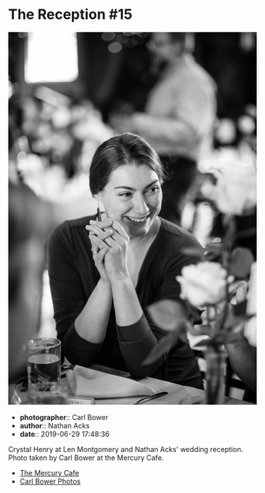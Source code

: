 # The Reception #15

![Crystal Henry at Len Montgomery and Nathan Acks' wedding reception](assets/2019-06-29-set-3-the-reception-15.webp)

* **photographer**:: Carl Bower  
* **author**:: Nathan Acks  
* **date**:: 2019-06-29 17:48:36

Crystal Henry at Len Montgomery and Nathan Acks' wedding reception. Photo taken by Carl Bower at the Mercury Cafe.

* [The Mercury Cafe](http://mercurycafe.com)
* [Carl Bower Photos](https://carlbowerphotos.com)
